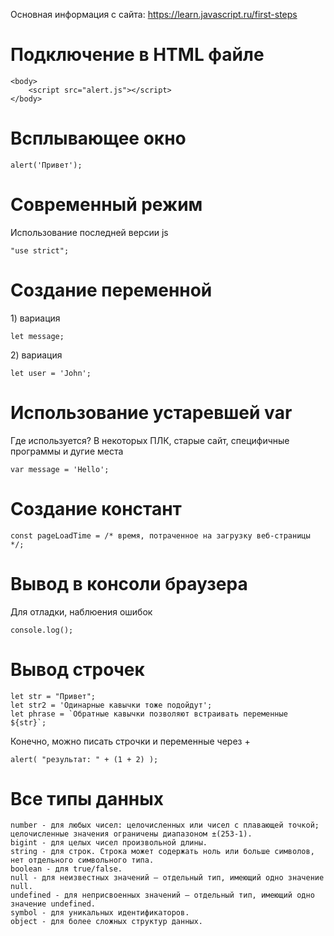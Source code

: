 Основная информация с сайта: https://learn.javascript.ru/first-steps

<h1>Подключение в HTML файле</h1>
    
	<body>
	    <script src="alert.js"></script>
	</body>
    
<h1>Всплывающее окно</h1>

	alert('Привет');

<h1>Современный режим</h1>
<p>Использование последней версии js</p>

	"use strict";

<h1>Создание переменной</h1>

<p>1) вариация</p>

	let message;

 <p>2) вариация</p>

 	let user = 'John';
  
<h1>Использование устаревшей var</h1>
<p>Где используется?
В некоторых ПЛК, старые сайт, специфичные программы и дугие места</p>

	var message = 'Hello';

<h1>Создание констант</h1>

	const pageLoadTime = /* время, потраченное на загрузку веб-страницы */;

 
<h1>Вывод в консоли браузера</h1>
<p>Для отладки, наблюения ошибок</p>

	console.log();

 <h1>Вывод строчек</h1>

	let str = "Привет";
	let str2 = 'Одинарные кавычки тоже подойдут';
	let phrase = `Обратные кавычки позволяют встраивать переменные ${str}`;

 <p>Конечно, можно писать строчки и переменные через +</p>

 	alert( "результат: " + (1 + 2) );

<h1>Все типы данных</h1>

	number - для любых чисел: целочисленных или чисел с плавающей точкой; целочисленные значения ограничены диапазоном ±(253-1).
	bigint - для целых чисел произвольной длины.
	string - для строк. Строка может содержать ноль или больше символов, нет отдельного символьного типа.
	boolean - для true/false.
	null - для неизвестных значений – отдельный тип, имеющий одно значение null.
	undefined - для неприсвоенных значений – отдельный тип, имеющий одно значение undefined.
	symbol - для уникальных идентификаторов.
	object - для более сложных структур данных.

